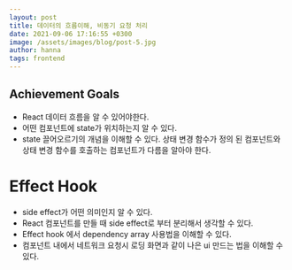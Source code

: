 ```yaml
---
layout: post
title: 데이터의 흐름이해, 비동기 요청 처리
date: 2021-09-06 17:16:55 +0300
image: /assets/images/blog/post-5.jpg
author: hanna
tags: frontend
---
```


## Achievement Goals

- React 데이터 흐름을 알 수 있어야한다.
- 어떤 컴포넌트에 state가 위치하는지 알 수 있다.
- state 끌어오르기의 개념을 이해할 수 있다.
  상태 변경 함수가 정의 된 컴포넌트와 상태 변경 함수를 호출하는 컴포넌트가 다름을 알아야 한다.

# Effect Hook

- side effect가 어떤 의미인지 알 수 있다.
- React 컴포넌트를 만들 때 side effect로 부터 분리해서 생각할 수 있다.
- Effect hook 에서 dependency array 사용법을 이해할 수 있다.
- 컴포넌트 내에서 네트워크 요청시 로딩 화면과 같이 나은 ui 만드는 법을 이해할 수 있다.
